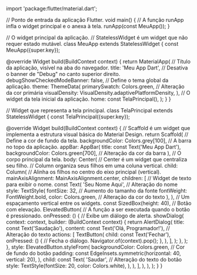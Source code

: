 import 'package:flutter/material.dart';

// Ponto de entrada da aplicação Flutter.
void main() {
  // A função runApp infla o widget principal e o anexa à tela.
  runApp(const MeuApp());
}

// O widget principal da aplicação.
// StatelessWidget é um widget que não requer estado mutável.
class MeuApp extends StatelessWidget {
  const MeuApp({super.key});

  @override
  Widget build(BuildContext context) {
    return MaterialApp(
      // Título da aplicação, visível na aba do navegador.
      title: 'Meu App Dart',
      // Desativa o banner de "Debug" no canto superior direito.
      debugShowCheckedModeBanner: false,
      // Define o tema global da aplicação.
      theme: ThemeData(
        primarySwatch: Colors.green, // Alteração da cor primária
        visualDensity: VisualDensity.adaptivePlatformDensity,
      ),
      // O widget da tela inicial da aplicação.
      home: const TelaPrincipal(),
    );
  }
}

// Widget que representa a tela principal.
class TelaPrincipal extends StatelessWidget {
  const TelaPrincipal({super.key});

  @override
  Widget build(BuildContext context) {
    // Scaffold é um widget que implementa a estrutura visual básica do Material Design.
    return Scaffold(
      // Define a cor de fundo da tela.
      backgroundColor: Colors.grey[100],
      // A barra no topo da aplicação.
      appBar: AppBar(
        title: const Text('Meu App Dart'),
        backgroundColor: Colors.green[700], // Alteração da cor da barra
      ),
      // O corpo principal da tela.
      body: Center(
        // Center é um widget que centraliza seu filho.
        // Column organiza seus filhos em uma coluna vertical.
        child: Column(
          // Alinha os filhos no centro do eixo principal (vertical).
          mainAxisAlignment: MainAxisAlignment.center,
          children: <Widget>[
            // Widget de texto para exibir o nome.
            const Text(
              'Seu Nome Aqui', // Alteração do nome
              style: TextStyle(
                fontSize: 32, // Aumento do tamanho da fonte
                fontWeight: FontWeight.bold,
                color: Colors.green, // Alteração da cor do texto
              ),
            ),
            // Um espaçamento vertical entre os widgets.
            const SizedBox(height: 40),
            // Botão com elevação.
            ElevatedButton(
              // A função a ser executada quando o botão é pressionado.
              onPressed: () {
                // Exibe um diálogo de alerta.
                showDialog(
                  context: context,
                  builder: (BuildContext context) {
                    return AlertDialog(
                      title: const Text('Saudação'),
                      content: const Text('Olá, Programador!'), // Alteração do texto
                      actions: <Widget>[
                        TextButton(
                          child: const Text('Fechar'),
                          onPressed: () {
                            // Fecha o diálogo.
                            Navigator.of(context).pop();
                          },
                        ),
                      ],
                    );
                  },
                );
              },
              style: ElevatedButton.styleFrom(
                backgroundColor: Colors.green, // Cor de fundo do botão
                padding: const EdgeInsets.symmetric(horizontal: 40, vertical: 20),
              ),
              child: const Text(
                'Saudar', // Alteração do texto do botão
                style: TextStyle(fontSize: 20, color: Colors.white),
              ),
            ),
          ],
        ),
      ),
    );
  }
}
